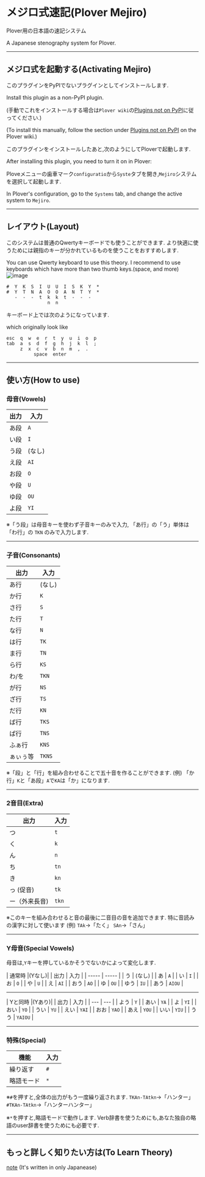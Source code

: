 # メジロ式速記(Plover Mejiro)

Plover用の日本語の速記システム

A Japanese stenography system for Plover.

---
## メジロ式を起動する(Activating Mejiro)

このプラグインをPyPIでないプラグインとしてインストールします.

Install this plugin as a non-PyPI plugin.

(手動でこれをインストールする場合は``Plover wiki``の[Plugins not on PyPI](https://plover.wiki/index.php/Plugins#Plugins_not_on_PyPI)に従ってください.)

(To install this manually, follow the section under [Plugins not on PyPI](https://plover.wiki/index.php/Plugins#Plugins_not_on_PyPI) on the Plover wiki.)

このプラグインをインストールしたあと,次のようにしてPloverで起動します.

After installing this plugin, you need to turn it on in Plover:

Ploveメニューの歯車マーク``configuratio``から``Syste``タブを開き,``Mejiro``システムを選択して起動します.

In Plover's configuration, go to the ``Systems`` tab, and change the active system to ``Mejiro``.

---
## レイアウト(Layout)
このシステムは普通のQwertyキーボードでも使うことができます.
  より快適に使うためには親指のキーが分かれているものを使うことをおすすめします.

You can use Qwerty keyboard to use this theory.
  I recommend to use keyboards which have more than two thumb keys.(space, and more)
![image](https://github.com/user-attachments/assets/8f78564c-b86d-4b81-91cd-e9d8f7063da9)
```
#  Y  K  S  I  U  U  I  S  K  Y  *
#  Y  T  N  A  O  O  A  N  T  Y  *
   -  -  -  t  k  k  t  -  -  -
               n  n             
```
キーボード上では次のようになっています.

which originally look like
```
esc  q  w  e  r  t  y  u  i  o  p 
tab  a  s  d  f  g  h  j  k  l  ;
     z  x  c  v  b  n  m  ,  .  
          space  enter   
```
---
## 使い方(How to use)

### 母音(Vowels)

| 出力  | 入力    |
| --- | ----- |
| あ段   | `A`   |
| い段   | `I`   |
| う段   | (なし)  |
| え段   | `AI`  |
| お段   | `O`   |
| や段   | `U`  |
| ゆ段   | `OU` |
| よ段   | `YI`  |

※「う段」は母音キーを使わず子音キーのみで入力,
  「あ行」の「う」単体は「わ行」の `TKN` のみで入力します.

---

### 子音(Consonants)

| 出力     | 入力    |
| ------ | ----- |
| あ行     | (なし)  |
| か行     | `K`   |
| さ行     | `S`   |
| た行     | `T`   |
| な行     | `N`  |
| は行     | `TK`   |
| ま行     | `TN`   |
| ら行     | `KS`   |
| わ/を    | `TKN`   |
| が行     | `NS`  |
| ざ行     | `TS` |
| だ行     | `KN`  |
| ば行     | `TKS` |
| ぱ行     | `TNS` |
| ふぁ行     | `KNS` |
| ぁぃぅ等    | `TKNS` |

※「段」と「行」を組み合わせることで五十音を作ることができます.
  (例)
  「か行」`K`と「あ段」`A`で`KA`は「か」になります.

---

### 2音目(Extra)

| 出力      | 入力   |
| ------- | ---- |
| つ       | `t`  |
| く       | `k`  |
| ん       | `n`  |
| ち       | `tn` |
| き       | `kn` |
| っ (促音)  | `tk` |
| ー（外来長音)| `tkn` |

※このキーを組み合わせると音の最後に二音目の音を追加できます.
  特に音読みの漢字に対して使います
  (例)
  `TAk`→「たく」
  `SAn`→「さん」

---

### Y母音(Special Vowels)

母音は,`Y`キーを押しているかそうでないかによって変化します.

| 通常時 |(Yなし)|
|  出力  |  入力  |
| ----- | ----- |
| う   | (なし)  |
| あ   | `A`   |
| い   | `I`   |
| お   | `O`   |
| や   | `U`  |
| え   | `AI`  |
| おう  | `AO`  |
| ゆ   | `OU` |
| ゆう  | `IU`  |
| あう  | `AIOU` |

---

| Yと同時 |(Yあり)|
|  出力  |  入力  |
|  ---  |  ---  |
| よう  | `Y` |
| あい  | `YA` |
| よ   | `YI` |
| おい  | `YO` |
| うい  | `YU` |
| えい  | `YAI` |
| おお  | `YAO` |
| あえ  | `YOU` |
| いい  | `YIU` |
| うう  | `YAIOU` |

---

### 特殊(Special)

| 機能 | 入力  |
| --- | --- |
| 繰り返す | `#` |
| 略語モード | `*` |

※`#`を押すと,全体の出力がもう一度繰り返されます.
  `TKAn-TAtkn`→「ハンター」
  `#TKAn-TAtkn`→「ハンターハンター」

※`*`を押すと,略語モードで動作します.
  Verb辞書を使うためにも,あなた独自の略語のuser辞書を使うためにも必要です.

---

## もっと詳しく知りたい方は(To Learn Theory)

[note](https://note.com/jeebis_keyboard/n/ndb99792d80e9)
  (It's written in only Japanease)
